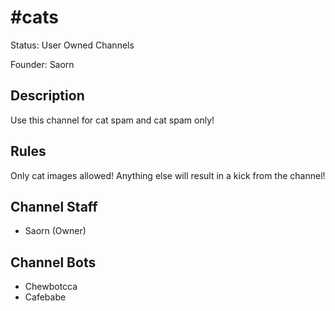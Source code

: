# #cats

Status: User Owned Channels

Founder: Saorn

<!-- Add your channel info here -->

## Description

Use this channel for cat spam and cat spam only!

## Rules

Only cat images allowed! Anything else will result in a kick from the channel!

## Channel Staff

- Saorn (Owner)

## Channel Bots

- Chewbotcca
- Cafebabe
